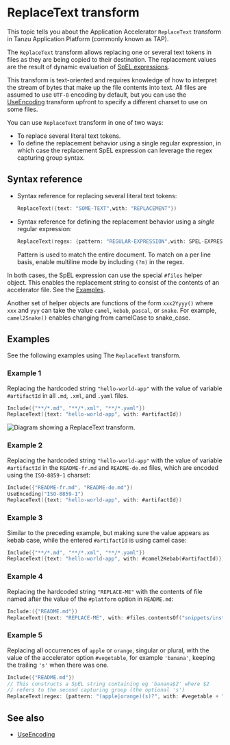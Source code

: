 # ReplaceText transform

This topic tells you about the Application Accelerator `ReplaceText` transform in Tanzu Application Platform (commonly known as TAP).

The `ReplaceText` transform allows replacing one or several text tokens in files as
they are being copied to their destination. The replacement values are the result
of dynamic evaluation of [SpEL expressions](https://docs.spring.io/spring-framework/docs/current/reference/html/core.html#expressions).

This transform is text-oriented and requires knowledge of how to interpret the stream of bytes that make up the file contents into text.
All files are assumed to use `UTF-8` encoding by default, but you can use the [UseEncoding](use-encoding.md) transform upfront to specify a different charset to use on some files.

You can use `ReplaceText` transform in one of two ways:

- To replace several literal text tokens.
- To define the replacement behavior using a single regular expression, in which case the replacement SpEL expression can leverage the regex capturing group syntax.

## <a id="syntax-ref"></a>Syntax reference

- Syntax reference for replacing several literal text tokens:

    ```go
    ReplaceText({text: "SOME-TEXT",with: "REPLACEMENT"})
    ```

- Syntax reference for defining the replacement behavior using a _single_ regular expression:

    ```go
    ReplaceText(regex: {pattern: "REGULAR-EXPRESSION",with: SPEL-EXPRESSION})
    ```

    Pattern is used to match the entire document. To match on a per line basis, enable multiline mode by
    including `(?m)` in the regex.

In both cases, the SpEL expression can use the special `#files` helper object.
This enables the replacement string to consist of the contents of an accelerator file.
See the [Examples](#examples).

Another set of helper objects are functions of the form `xxx2Yyyy()` where `xxx` and `yyy` can take
the value `camel`, `kebab`, `pascal`, or `snake`.
For example, `camel2Snake()` enables changing from camelCase to snake_case.

## <a id="examples"></a>Examples

See the following examples using The `ReplaceText` transform.

### <a id="example1"></a>Example 1

Replacing the hardcoded string `"hello-world-app"` with the value of variable `#artifactId`
in all `.md`, `.xml`, and `.yaml` files.

```go
Include({"**/*.md", "**/*.xml", "**/*.yaml"})
ReplaceText({text: "hello-world-app", with: #artifactId})
```

![Diagram showing a ReplaceText transform.](images/replace-text1.svg)

### <a id="example2"></a>Example 2

Replacing the hardcoded string `"hello-world-app"` with the value of variable `#artifactId` in the
`README-fr.md` and `README-de.md` files, which are encoded using the `ISO-8859-1` charset:

```go
Include({"README-fr.md", "README-de.md"})
UseEncoding("ISO-8859-1")
ReplaceText({text: "hello-world-app", with: #artifactId})
```

### <a id="example3"></a>Example 3

Similar to the preceding example, but making sure the value appears as kebab case,
while the entered `#artifactId` is using camel case:

```go
Include({"**/*.md", "**/*.xml", "**/*.yaml"})
ReplaceText({text: "hello-world-app", with: #camel2Kebab(#artifactId)})
```

### <a id="example4"></a>Example 4

Replacing the hardcoded string `"REPLACE-ME"` with the contents of
file named after the value of the `#platform` option in `README.md`:

```go
Include:({"README.md"})
ReplaceText({text: "REPLACE-ME", with: #files.contentsOf("snippets/install-" + #platform + ".md")})
```

### <a id="example5"></a>Example 5

Replacing all occurrences of `apple` or `orange`, singular or plural,
with the value of the accelerator option `#vegetable`, for example `'banana'`,
keeping the trailing `'s'` when there was one.

```go
Include({"README.md"})
// This constructs a SpEL string containing eg 'banana$2' where $2
// refers to the second capturing group (the optional 's')
ReplaceText(regex: {pattern: "(apple|orange)(s)?", with: #vegetable + "$2"})
```

## <a id="see-also"></a> See also

- [UseEncoding](use-encoding.md)
